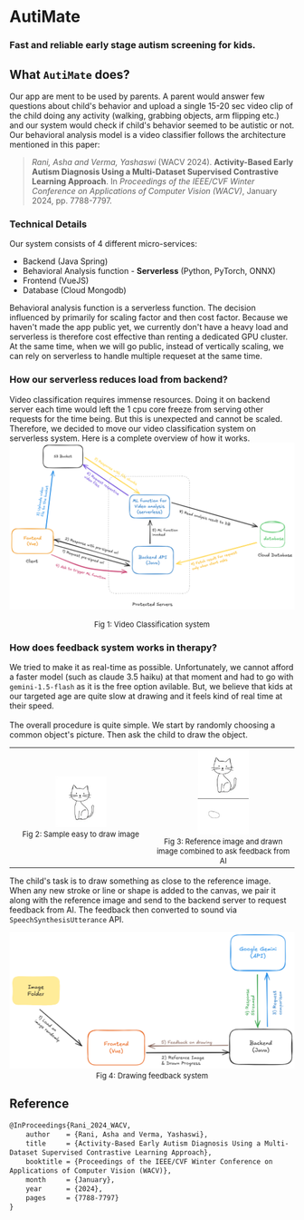 # AutiMate
### Fast and reliable early stage autism screening for kids.


## What `AutiMate` does?
Our app are ment to be used by parents. A parent would answer few questions about child's behavior and upload a single 15-20 sec video clip of the child doing any activity (walking, grabbing objects, arm flipping etc.) and our system would check if child's behavior seemed to be autistic or not. 
<br>
Our behavioral analysis model is a video classifier follows the architecture mentioned in this paper: 
> *Rani, Asha and Verma, Yashaswi* (WACV 2024). **Activity-Based Early Autism Diagnosis Using a Multi-Dataset Supervised Contrastive Learning Approach**. In *Proceedings of the IEEE/CVF Winter Conference on Applications of Computer Vision (WACV)*, January 2024, pp. 7788-7797.


### Technical Details
Our system consists of 4 different micro-services: 
- Backend (Java Spring)
- Behavioral Analysis function - **Serverless** (Python, PyTorch, ONNX)
- Frontend (VueJS)
- Database (Cloud Mongodb)

Behavioral analysis function is a serverless function. The decision influenced by primarily for scaling factor and then cost factor. Because we haven't made the app public yet, we currently don't have a heavy load and serverless is therefore cost effective than renting a dedicated GPU cluster. At the same time, when we will go public, instead of vertically scaling, we can rely on serverless to handle multiple requeset at the same time.

### How our serverless reduces load from backend?
Video classification requires immense resources. Doing it on backend server each time would left the 1 cpu core freeze from serving other requests for the time being. But this is unexpected and cannot be scaled. Therefore, we decided to move our video classification system on serverless system. Here is a complete overview of how it works.
<img src="figures/behavioral_analysis_system_design.png">
<center><font size="2">Fig 1: Video Classification system</font></center>

### How does feedback system works in therapy?
We tried to make it as real-time as possible. Unfortunately, we cannot afford a faster model (such as claude 3.5 haiku) at that moment and had to go with `gemini-1.5-flash` as it is the free option avilable.
But, we believe that kids at our targeted age are quite slow at drawing and it feels kind of real time at their speed. <br>
<br>The overall procedure is quite simple. We start by randomly choosing a common object's picture. Then ask the child to draw the object.

<table style="width: 100%;">
  <tr>
    <td style="text-align: center; width: 50%;"><img src="frontend/public/drawing_images_references/8115ab50-6f99-409a-ae47-d730b9c68ced.jpeg" width="90px" height="90px"><br><font size="2">Fig 2: Sample easy to draw image</font></td>
    <td style="text-align: center; width: 50%;"><img src="figures/sample_dr_f_saved.png" width="90px"><br><font size="2">Fig 3: Reference image and drawn image combined to ask feedback from AI</font></td>
  </tr>
</table>


The child's task is to draw something as close to the reference image. When any new stroke or line or shape is added to the canvas, we pair it along with the reference image and send to the backend server to request feedback from AI.
The feedback then converted to sound via `SpeechSynthesisUtterance` API.

<img src="figures/feedback_on_drawing.png">

<center><font size="2">Fig 4: Drawing feedback system</font></center>


## Reference
```
@InProceedings{Rani_2024_WACV,
    author    = {Rani, Asha and Verma, Yashaswi},
    title     = {Activity-Based Early Autism Diagnosis Using a Multi-Dataset Supervised Contrastive Learning Approach},
    booktitle = {Proceedings of the IEEE/CVF Winter Conference on Applications of Computer Vision (WACV)},
    month     = {January},
    year      = {2024},
    pages     = {7788-7797}
}
```